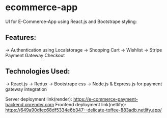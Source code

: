 # ecommerce-app

UI for E-Commerce-App using React.js and Bootstrape styling:

## Features:
-> Authentication using Localstorage
-> Shopping Cart 
-> Wishlist
-> Stripe Payment Gateway Checkout

## Technologies Used:
-> React.js
-> Redux
-> Bootstrape css
-> Node.js & Express.js for payment gateway integration

Server deployment link(render): https://e-commerce-payment-backend.onrender.com
Frontend deployment link(netlify): https://649a90dfec68df5334e6b347--delicate-toffee-883adb.netlify.app/
